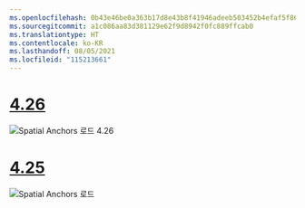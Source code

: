 ```yaml
---
ms.openlocfilehash: 0b43e46be0a363b17d8e43b8f41946adeeb503452b4efaf5f86031b63ee4d5f9
ms.sourcegitcommit: a1c086aa83d381129e62f9d8942f0fc889ffcab0
ms.translationtype: HT
ms.contentlocale: ko-KR
ms.lasthandoff: 08/05/2021
ms.locfileid: "115213661"
---
```

# <a name="426"></a>[4.26](#tab/426)

![Spatial Anchors 로드 4.26](../images/local-spatial-anchors-img-03.png)

# <a name="425"></a>[4.25](#tab/425)

![Spatial Anchors 로드](../images/unreal-spatialanchors-load.PNG)
